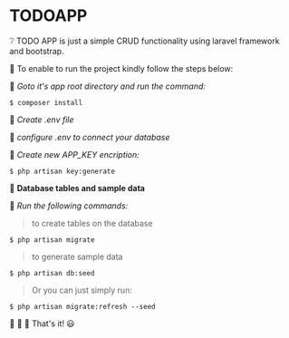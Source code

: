 # TODOAPP

:grey_question: TODO APP is just a simple CRUD functionality using laravel framework and bootstrap.

:pushpin: To enable to run the project kindly follow the steps below:

:small_blue_diamond: *Goto it's app root directory and run the command:*
```
$ composer install
```
:small_blue_diamond: *Create .env file*  

:small_blue_diamond: *configure .env to connect your database*  

:small_blue_diamond: *Create new APP_KEY encription:*  
```
$ php artisan key:generate
```



:open_file_folder: **Database tables and sample data**  

:small_blue_diamond: *Run the following commands:*  
> to create tables on the database
```
$ php artisan migrate
```
> to generate sample data
```
$ php artisan db:seed 
```
> Or you can just simply run:
```
$ php artisan migrate:refresh --seed
```


:sparkler: :tada: :sparkler: That's it! :smiley:
